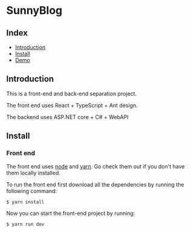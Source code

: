 # SunnyBlog


## Index

- [Introduction](#introduction)
- [Install](#install)
- [Demo](#demo)

## Introduction

This is a front-end and back-end separation project.

The front end uses React + TypeScript + Ant design.

The backend uses ASP.NET core + C# + WebAPI

## Install
### Front end
The front end uses [node](http://nodejs.org) and [yarn](https://yarnpkg.com/). Go check them out if you don't have them locally installed.

To run the front end first download all the dependencies by running the following command:

```sh
$ yarn install
```

Now you can start the front-end project by running:

```sh
$ yarn run dev
```